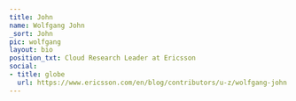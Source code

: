 ```yaml
---
title: John
name: Wolfgang John
_sort: John
pic: wolfgang
layout: bio
position_txt: Cloud Research Leader at Ericsson
social:
- title: globe
  url: https://www.ericsson.com/en/blog/contributors/u-z/wolfgang-john
---
```


